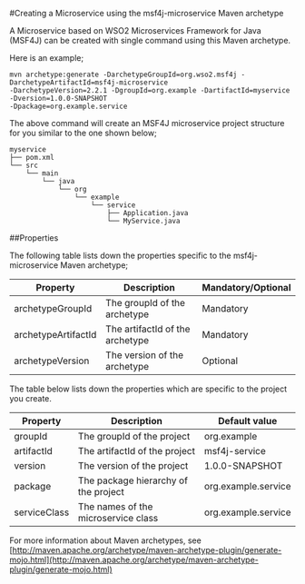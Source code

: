 #Creating a Microservice using the msf4j-microservice Maven archetype

A Microservice based on WSO2 Microservices Framework for Java (MSF4J) can be created with single command 
using this Maven archetype.

Here is an example;

```
mvn archetype:generate -DarchetypeGroupId=org.wso2.msf4j -DarchetypeArtifactId=msf4j-microservice 
-DarchetypeVersion=2.2.1 -DgroupId=org.example -DartifactId=myservice -Dversion=1.0.0-SNAPSHOT 
-Dpackage=org.example.service

```

The above command will create an MSF4J microservice project structure for you similar to the one shown below;

```
myservice
├── pom.xml
└── src
    └── main
        └── java
            └── org
                └── example
                    └── service
                        ├── Application.java
                        └── MyService.java
```

##Properties

The following table lists down the properties specific to the msf4j-microservice Maven archetype;


| Property            | Description                     | Mandatory/Optional |
| ------------------- | ------------------------------- | ------------------ |
| archetypeGroupId    | The groupId of the archetype    | Mandatory          |
| archetypeArtifactId | The artifactId of the archetype | Mandatory          |
| archetypeVersion    | The version of the archetype    | Optional           |


The table below lists down the properties which are specific to the project you create.

| Property        | Description                          | Default value               |
| --------------- | ------------------------------------ | --------------------------- |
| groupId         | The groupId of the project           | org.example                 |
| artifactId      | The artifactId of the project        | msf4j-service               |
| version         | The version of the project           | 1.0.0-SNAPSHOT              |
| package         | The package hierarchy of the project | org.example.service         |
| serviceClass    | The names of the microservice class  | org.example.service         |

For more information about Maven archetypes, see [http://maven.apache.org/archetype/maven-archetype-plugin/generate-mojo.html](http://maven.apache.org/archetype/maven-archetype-plugin/generate-mojo.html)

